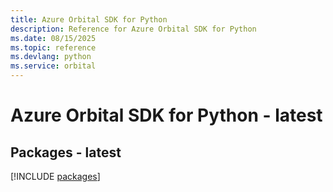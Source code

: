 ```yaml
---
title: Azure Orbital SDK for Python
description: Reference for Azure Orbital SDK for Python
ms.date: 08/15/2025
ms.topic: reference
ms.devlang: python
ms.service: orbital
---
```

# Azure Orbital SDK for Python - latest
## Packages - latest
[!INCLUDE [packages](orbital-index.md)]